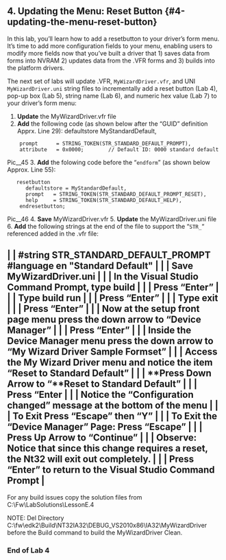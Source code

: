 <!--- @file
 file

Copyright (c) 2018, Intel Corporation. All rights reserved.<BR>

Redistribution and use in source (original document form) and 'compiled'
forms (converted to PDF, epub, HTML and other formats) with or without
modification, are permitted provided that the following conditions are met:

1) Redistributions of source code (original document form) must retain the
above copyright notice, this list of conditions and the following
disclaimer as the first lines of this file unmodified.

2) Redistributions in compiled form (transformed to other DTDs, converted to
PDF, epub, HTML and other formats) must reproduce the above copyright
notice, this list of conditions and the following disclaimer in the
documentation and/or other materials provided with the distribution.

THIS DOCUMENTATION IS PROVIDED BY TIANOCORE PROJECT "AS IS" AND ANY EXPRESS OR
IMPLIED WARRANTIES, INCLUDING, BUT NOT LIMITED TO, THE IMPLIED WARRANTIES OF
MERCHANTABILITY AND FITNESS FOR A PARTICULAR PURPOSE ARE DISCLAIMED. IN NO
EVENT SHALL TIANOCORE PROJECT BE LIABLE FOR ANY DIRECT, INDIRECT, INCIDENTAL,
SPECIAL, EXEMPLARY, OR CONSEQUENTIAL DAMAGES (INCLUDING, BUT NOT LIMITED TO,
PROCUREMENT OF SUBSTITUTE GOODS OR SERVICES; LOSS OF USE, DATA, OR PROFITS;
OR BUSINESS INTERRUPTION) HOWEVER CAUSED AND ON ANY THEORY OF LIABILITY,
WHETHER IN CONTRACT, STRICT LIABILITY, OR TORT (INCLUDING NEGLIGENCE OR
OTHERWISE) ARISING IN ANY WAY OUT OF THE USE OF THIS DOCUMENTATION, EVEN IF
ADVISED OF THE POSSIBILITY OF SUCH DAMAGE.

-->
## 4\. Updating the Menu: Reset Button {#4-updating-the-menu-reset-button}

In this lab, you’ll learn how to add a resetbutton to your driver’s form menu. It’s time to add more configuration fields to your menu, enabling users to modify more fields now that you’ve built a driver that 1) saves data from forms into NVRAM 2) updates data from the .VFR forms and 3) builds into the platform drivers.

The next set of labs will update .VFR, `MyWizardDriver.vfr`, and UNI `MyWizardDriver.uni` string files to incrementally add a reset button (Lab 4), pop-up box (Lab 5), string name (Lab 6), and numeric hex value (Lab 7) to your driver’s form menu:

1. **Update** the MyWizardDriver.vfr file 
2. **Add** the following code (as shown below after the “GUID” definition Apprx. Line 29): 
defaultstore MyStandardDefault,
```
    prompt      = STRING_TOKEN(STR_STANDARD_DEFAULT_PROMPT),
    attribute   = 0x0000;        // Default ID: 0000 standard default

```
Pic__45 
3. **Add** the folowing code before the “`endform`” (as shown below Approx. Line 55): 
```
   resetbutton
      defaultstore = MyStandardDefault,
      prompt   = STRING_TOKEN(STR_STANDARD_DEFAULT_PROMPT_RESET),
      help     = STRING_TOKEN(STR_STANDARD_DEFAULT_HELP),
    endresetbutton;

```
Pic__46
4. **Save** MyWizardDriver.vfr 
5. **Update** the MyWizardDriver.uni file 
6. **Add** the following strings at the end of the file to support the “`STR_`“ referenced added in the .vfr file: 

|  | #string STR_STANDARD_DEFAULT_PROMPT #language en &quot;Standard Default&quot; |
|  | **Save** MyWizardDriver.uni |
|  | In the Visual Studio Command Prompt, **type** build |
|  | **Press** “Enter” |
|  | **Type** build run |
|  | **Press** “Enter” |
|  | **Type** exit |
|  | **Press** “Enter” |
|  | Now at the setup front page menu press the **down arrow** to **“Device Manager”** |
|  | **Press** “Enter” |
|  | Inside the Device Manager menu press the down arrow to **“My Wizard Driver Sample Formset”** |
|  | **Access** the My Wizard Driver menu and **notice** the item “Reset to Standard Default” |
|  | **Press Down Arrow to “**Reset to Standard Default” |
|  | **Press** “Enter |
|  | **Notice** the “**Configuration changed**” message at the bottom of the menu |
|  | **To Exit Press** “Escape” then “Y” |
|  | **To Exit the “Device Manager” Page: Press** “Escape” |
|  | **Press** Up Arrow to **“**Continue**”** |
|  | **Observe:** Notice that since this change requires a reset, the Nt32 will exit out completely. |
|  | **Press** “Enter” to return to the Visual Studio Command Prompt |
---

For any build issues copy the solution files from C:\Fw\LabSolutions\LessonE.4

NOTE: Del Directory C:\fw\edk2\Build\NT32IA32\DEBUG_VS2010x86\IA32\MyWizardDriver before the Build command to build the MyWizardDriver Clean.

### End of Lab 4